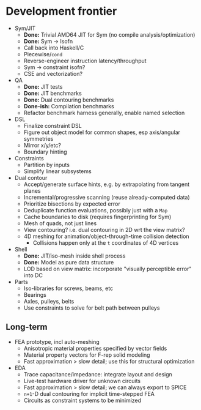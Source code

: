 # Development frontier
+ Sym/JIT
  + **Done:** Trivial AMD64 JIT for Sym (no compile analysis/optimization)
  + **Done:** Sym -> Isofn
  + Call back into Haskell/C
  + Piecewise/`cond`
  + Reverse-engineer instruction latency/throughput
  + Sym -> constraint isofn?
  + CSE and vectorization?
+ QA
  + **Done:** JIT tests
  + **Done:** JIT benchmarks
  + **Done:** Dual contouring benchmarks
  + **Done-ish:** Compilation benchmarks
  + Refactor benchmark harness generally, enable named selection
+ DSL
  + Finalize constraint DSL
  + Figure out object model for common shapes, esp axis/angular symmetries
  + Mirror x/y/etc?
  + Boundary hinting
+ Constraints
  + Partition by inputs
  + Simplify linear subsystems
+ Dual contour
  + Accept/generate surface hints, e.g. by extrapolating from tangent planes
  + Incremental/progressive scanning (reuse already-computed data)
  + Prioritize bisections by expected error
  + Deduplicate function evaluations, possibly just with a `Map`
  + Cache boundaries to disk (requires fingerprinting for Sym)
  + Mesh of quads, not just lines
  + View contouring? i.e. dual contouring in 2D wrt the view matrix?
  + 4D meshing for animation/object-through-time collision detection
    + Collisions happen only at the `t` coordinates of 4D vertices
+ Shell
  + **Done:** JIT/iso-mesh inside shell process
  + **Done:** Model as pure data structure
  + LOD based on view matrix: incorporate "visually perceptible error" into DC
+ Parts
  + Iso-libraries for screws, beams, etc
  + Bearings
  + Axles, pulleys, belts
  + Use constraints to solve for belt path between pulleys


## Long-term
+ FEA prototype, incl auto-meshing
  + Anisotropic material properties specified by vector fields
  + Material property vectors for F-rep solid modeling
  + Fast approximation > slow detail; use this for structural optimization
+ EDA
  + Trace capacitance/impedance: integrate layout and design
  + Live-test hardware driver for unknown circuits
  + Fast approximation > slow detail; we can always export to SPICE
  + `n+1`-D dual contouring for implicit time-stepped FEA
  + Circuits as constraint systems to be minimized
